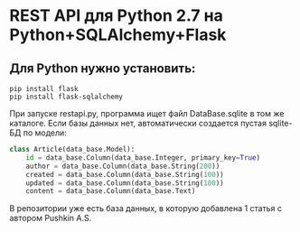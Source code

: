 # REST API для Python 2.7 на Python+SQLAlchemy+Flask

## Для Python нужно установить:
```
pip install flask
pip install flask-sqlalchemy
```

При запуске restapi.py, программа ищет файл DataBase.sqlite в том же каталоге. Если базы данных нет, автоматически создается пустая sqlite-БД по модели:

```python
class Article(data_base.Model):
    id = data_base.Column(data_base.Integer, primary_key=True)
    author = data_base.Column(data_base.String(200))
    created = data_base.Column(data_base.String(100))
    updated = data_base.Column(data_base.String(100))
    content = data_base.Column(data_base.Text)
```

В репозитории уже есть база данных, в которую добавлена 1 статья с автором Pushkin A.S.
